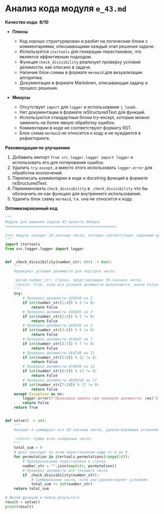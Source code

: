 # Анализ кода модуля `e_43.md`

**Качество кода: 8/10**

-   **Плюсы**
    *   Код хорошо структурирован и разбит на логические блоки с комментариями, описывающими каждый этап решения задачи.
    *   Используется `itertools` для генерации перестановок, что является эффективным подходом.
    *   Функция `check_divisibility` реализует проверку условий делимости, как описано в задаче.
    *   Наличие блок-схемы в формате `mermaid` для визуализации алгоритма.
    *   Документация в формате Markdown, описывающая задачу и процесс решения.

-   **Минусы**
    *   Отсутствует `import` для `logger` и использование `j_loads`.
    *   Нет документации в формате reStructuredText для функций.
    *   Используются стандартные блоки try-except, которые можно заменить на более явную обработку ошибок.
    *   Комментарии в коде не соответствуют формату RST.
    *   Блок схема `mermaid` не относится к коду и не нуждается в рефакторинге.

**Рекомендации по улучшению**

1.  Добавить импорт `from src.logger.logger import logger` и использовать его для логирования ошибок.
2.  Удалить `try-except`, а вместо этого использовать `logger.error` для обработки исключений.
3.  Переписать комментарии в коде и docstring функций в формате reStructuredText.
4.  Переименовать `check_divisibility` в `_check_divisibility` что бы обозначить ее как функцию для внутреннего использования.
5.  Удалить блок схему `mermaid`, т.к. она не относится к коду.

**Оптимизированный код**

```python
"""
Модуль для решения задачи 43 проекта Эйлера.
===================================================

Этот модуль находит 10-значные числа, которые соответствуют заданным критериям делимости.
"""
import itertools
from src.logger.logger import logger


def _check_divisibility(number_str: str) -> bool:
    """
    Проверяет условия делимости для подстрок числа.

    :param number_str: Строка, представляющая 10-значное число.
    :return: True, если все условия делимости выполняются, иначе False.
    """
    try:
        # Проверка делимости d2d3d4 на 2
        if int(number_str[1:4]) % 2 != 0:
            return False
        # Проверка делимости d3d4d5 на 3
        if int(number_str[2:5]) % 3 != 0:
            return False
        # Проверка делимости d4d5d6 на 5
        if int(number_str[3:6]) % 5 != 0:
            return False
        # Проверка делимости d5d6d7 на 7
        if int(number_str[4:7]) % 7 != 0:
            return False
        # Проверка делимости d6d7d8 на 11
        if int(number_str[5:8]) % 11 != 0:
            return False
        # Проверка делимости d7d8d9 на 13
        if int(number_str[6:9]) % 13 != 0:
            return False
        # Проверка делимости d8d9d10 на 17
        if int(number_str[7:10]) % 17 != 0:
            return False
    except Exception as ex:
        logger.error(f"Произошла ошибка при проверке делимости: {ex}")
        return False
    return True


def solve() -> int:
    """
    Находит и суммирует все 10-значные числа, удовлетворяющие условиям делимости.

    :return: Сумма всех найденных чисел.
    """
    total_sum = 0
    # Цикл проходит по всем перестановкам цифр от 0 до 9
    for permutation in itertools.permutations(range(10)):
        # Преобразование перестановки в строку
        number_str = "".join(map(str, permutation))
        # Проверка делимости для текущего числа
        if _check_divisibility(number_str):
            # Суммирование числа, если оно удовлетворяет условиям
            total_sum += int(number_str)
    return total_sum

# Вызов функции и вывод результата
result = solve()
print(result)
```